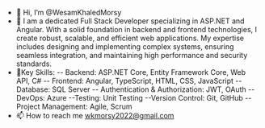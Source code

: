 - 👋 Hi, I’m @WesamKhaledMorsy
- 👀 I am a dedicated Full Stack Developer specializing in ASP.NET and Angular. With a solid foundation in backend and frontend technologies, I create robust, scalable, and efficient web applications. My expertise includes designing and implementing complex systems, ensuring seamless integration, and maintaining high performance and security standards.
- 🌱Key Skills:
-- Backend: ASP.NET Core, Entity Framework Core, Web API, C#
-- Frontend: Angular, TypeScript, HTML, CSS, JavaScript
-- Database: SQL Server
-- Authentication & Authorization: JWT, OAuth
--DevOps: Azure
--Testing: Unit Testing
--Version Control: Git, GitHub
--Project Management: Agile, Scrum
- 📫 How to reach me wkmorsy2022@gmail.com

<!---
WesamKhaledMorsy/WesamKhaledMorsy is a ✨ special ✨ repository because its `README.md` (this file) appears on your GitHub profile.
You can click the Preview link to take a look at your changes.
--->
